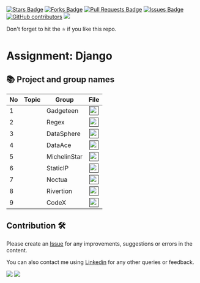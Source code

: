 
<a href="https://github.com/drshahizan/special-topic-data-engineering/stargazers"><img src="https://img.shields.io/github/stars/drshahizan/special-topic-data-engineering" alt="Stars Badge"/></a>
<a href="https://github.com/drshahizan/special-topic-data-engineering/network/members"><img src="https://img.shields.io/github/forks/drshahizan/special-topic-data-engineering" alt="Forks Badge"/></a>
<a href="https://github.com/drshahizan/special-topic-data-engineering/pulls"><img src="https://img.shields.io/github/issues-pr/drshahizan/special-topic-data-engineering" alt="Pull Requests Badge"/></a>
<a href="https://github.com/drshahizan/special-topic-data-engineering/issues"><img src="https://img.shields.io/github/issues/drshahizan/special-topic-data-engineering" alt="Issues Badge"/></a>
<a href="https://github.com/drshahizan/special-topic-data-engineering/graphs/contributors"><img alt="GitHub contributors" src="https://img.shields.io/github/contributors/drshahizan/special-topic-data-engineering?color=2b9348"></a>
![](https://visitor-badge.glitch.me/badge?page_id=drshahizan/special-topic-data-engineering)

Don't forget to hit the :star: if you like this repo.

# Assignment: Django

## 📚 Project and group names

| No | Topic | Group | File | 
| ----- | ----- | ------ | :------: | 
| 1 |  | Gadgeteen | <a href="" ><img src="../../../images/task.png" width="24px" height="24px" ></a> |
| 2 |  | Regex | <a href="" ><img src="../../../images/task.png" width="24px" height="24px" ></a> |
| 3 |  | DataSphere | <a href="" ><img src="../../../images/task.png" width="24px" height="24px" ></a> |
| 4 |  | DataAce | <a href="" ><img src="../../../images/task.png" width="24px" height="24px" ></a> |
| 5 |  | MichelinStar | <a href="" ><img src="../../../images/task.png" width="24px" height="24px" ></a> |
| 6 |  | StaticIP | <a href="" ><img src="../../../images/task.png" width="24px" height="24px" ></a> |
| 7 |  | Noctua| <a href="" ><img src="../../../images/task.png" width="24px" height="24px" ></a> |
| 8 |  | Rivertion | <a href="" ><img src="../../../images/task.png" width="24px" height="24px" ></a> |
| 9 | | CodeX| <a href="" ><img src="../../../images/task.png" width="24px" height="24px" ></a> |


## Contribution 🛠️
Please create an [Issue](https://github.com/drshahizan/special-topic-data-engineering/issues) for any improvements, suggestions or errors in the content.

You can also contact me using [Linkedin](https://www.linkedin.com/in/drshahizan/) for any other queries or feedback.

![](https://komarev.com/ghpvc/?username=drshahizan&label=Views&color=0e75b6&style=flat)
![](https://hit.yhype.me/github/profile?user_id=81284918)


